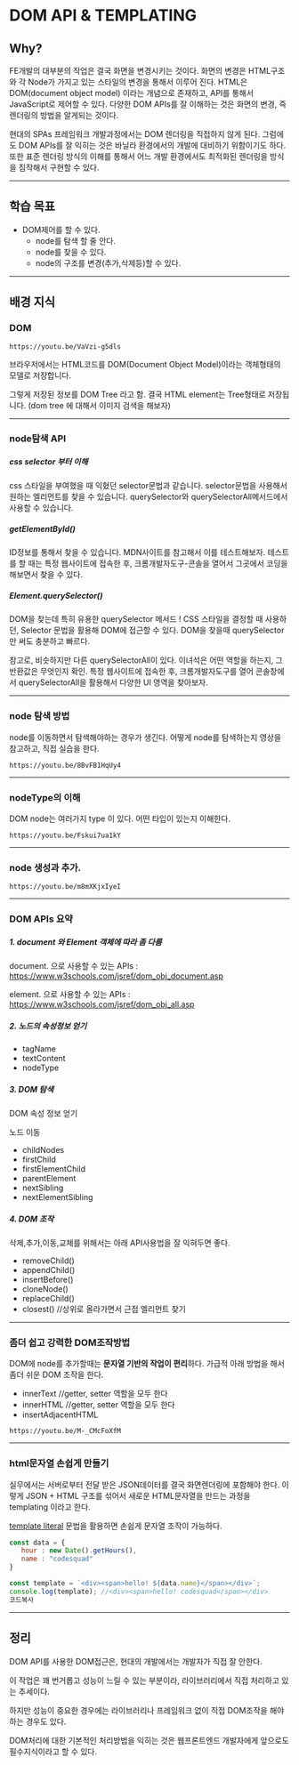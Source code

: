 # DOM API & TEMPLATING

## Why?

FE개발의 대부분의 작업은 결국 화면을 변경시키는 것이다.
화면의 변경은 HTML구조와 각 Node가 가지고 있는 스타일의 변경을 통해서 이루어 진다.
HTML은 DOM(document object model) 이라는 개념으로 존재하고, API를 통해서 JavaScript로 제어할 수 있다.
다양한 DOM APIs를 잘 이해하는 것은 화면의 변경, 즉 렌더링의 방법을 알게되는 것이다.

현대의 SPAs 프레임워크 개발과정에서는 DOM 렌더링을 직접하지 않게 된다.
그럼에도 DOM APIs를 잘 익히는 것은 바닐라 환경에서의 개발에 대비하기 위함이기도 하다.
또한 표준 렌더링 방식의 이해를 통해서 어느 개발 환경에서도 최적화된 렌더링을 방식을 짐작해서 구현할 수 있다.

------

## 학습 목표

- DOM제어를 할 수 있다.
  - node를 탐색 할 줄 안다.
  - node를 찾을 수 있다.
  - node의 구조를 변경(추가,삭제등)할 수 있다.

------

## 배경 지식

### DOM

```video
https://youtu.be/VaVzi-g5dls
```

브라우저에서는 HTML코드를 DOM(Document Object Model)이라는 객체형태의 모델로 저장합니다.

그렇게 저장된 정보를 DOM Tree 라고 함. 결국 HTML element는 Tree형태로 저장됩니다.
(dom tree 에 대해서 이미지 검색을 해보자)

------

### node탐색 API

##### css selector 부터 이해

css 스타일을 부여했을 때 익혔던 selector문법과 같습니다.
selector문법을 사용해서 원하는 엘리먼트를 찾을 수 있습니다.
querySelector와 querySelectorAll메서드에서 사용할 수 있습니다.

##### getElementById()

ID정보를 통해서 찾을 수 있습니다. MDN사이트를 참고해서 이를 테스트해보자.
테스트를 할 때는 특정 웹사이트에 접속한 후, 크롬개발자도구-콘솔을 열어서 그곳에서 코딩을 해보면서 찾을 수 있다.

##### Element.querySelector()

DOM을 찾는데 특히 유용한 querySelector 메서드 !
CSS 스타일을 결정할 때 사용하던, Selector 문법을 활용해 DOM에 접근할 수 있다.
DOM을 찾을때 querySelector만 써도 충분하고 빠르다.

참고로, 비슷하지만 다른 querySelectorAll이 있다.
이녀석은 어떤 역할을 하는지, 그 반환값은 무엇인지 확인.
특정 웹사이트에 접속한 후, 크롬개발자도구를 열어 콘솔창에서 querySelectorAll을 활용해서 다양한 UI 영역을 찾아보자.

------

### node 탐색 방법

node를 이동하면서 탐색해야하는 경우가 생긴다. 어떻게 node를 탐색하는지 영상을 참고하고,
직접 실습을 한다.

```video
https://youtu.be/8BvFB1HqUy4
```

------

### nodeType의 이해

DOM node는 여러가지 type 이 있다. 어떤 타입이 있는지 이해한다.

```video
https://youtu.be/Fskui7ua1kY
```

------

### node 생성과 추가.

```video
https://youtu.be/m8mXKjxIyeI
```

------

### DOM APIs 요약

##### 1. document 와 Element 객체에 따라 좀 다름

document. 으로 사용할 수 있는 APIs
: https://www.w3schools.com/jsref/dom_obj_document.asp

element. 으로 사용할 수 있는 APIs
: https://www.w3schools.com/jsref/dom_obj_all.asp

##### 2. 노드의 속성정보 얻기

- tagName
- textContent
- nodeType

##### 3. DOM 탐색

DOM 속성 정보 얻기

노드 이동

- childNodes
- firstChild
- firstElementChild
- parentElement
- nextSibling
- nextElementSibling

##### 4. DOM 조작

삭제,추가,이동,교체를 위해서는 아래 API사용법을 잘 익혀두면 좋다.

- removeChild()
- appendChild()
- insertBefore()
- cloneNode()
- replaceChild()
- closest() //상위로 올라가면서 근접 엘리먼트 찾기

------

### 좀더 쉽고 강력한 DOM조작방법

DOM에 node를 추가할때는 **문자열 기반의 작업이 편리**하다.
가급적 아래 방법을 해서 좀더 쉬운 DOM 조작을 한다.

- innerText //getter, setter 역할을 모두 한다
- innerHTML //getter, setter 역할을 모두 한다
- insertAdjacentHTML

```video
https://youtu.be/M-_CMcFoXfM
```

------

### html문자열 손쉽게 만들기

실무에서는 서버로부터 전달 받은 JSON데이터를 결국 화면렌더링에 포함해야 한다.
이렇게 JSON + HTML 구조를 섞어서 새로운 HTML문자열을 만드는 과정을 templating 이라고 한다.

[template literal](https://developer.mozilla.org/en-US/docs/Web/JavaScript/Reference/Template_literals) 문법을 활용하면 손쉽게 문자열 조작이 가능하다.

```javascript
const data = {
   hour : new Date().getHours(),
   name : "codesquad"
} 

const template = `<div><span>hello! ${data.name}</span></div>`;
console.log(template); //<div><span>hello! codesquad</span></div>
코드복사
```

------

## 정리

DOM API를 사용한 DOM접근은, 현대의 개발에서는 개발자가 직접 잘 안한다.

이 작업은 꽤 번거롭고 성능이 느릴 수 있는 부분이라, 라이브러리에서 직접 처리하고 있는 추세이다.

하지만 성능이 중요한 경우에는 라이브러리나 프레임워크 없이 직접 DOM조작을 해야하는 경우도 있다.

DOM처리에 대한 기본적인 처리방법을 익히는 것은 웹프론트엔드 개발자에게 앞으로도 필수지식이라고 할 수 있다.